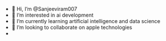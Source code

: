 - 👋 Hi, I’m @Sanjeeviram007
- 👀 I’m interested in ai development
- 🌱 I’m currently learning artificial intelligence and data science
- 💞️ I’m looking to collaborate on apple technologies
-

<!---
Sanjeeviram007/Sanjeeviram007 is a ✨ special ✨ repository because its `README.md` (this file) appears on your GitHub profile.
You can click the Preview link to take a look at your changes.
--->
